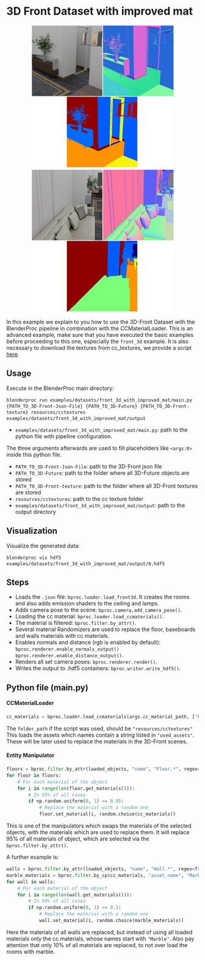 # 3D Front Dataset with improved mat 

<p align="center">
<img src="../../../images/front_3d_with_improved_mat_rendering_0.jpg" alt="Front readme image" width=375>
<img src="../../../images/front_3d_with_improved_mat_rendering_1.jpg" alt="Front readme image" width=375>
</p>

In this example we explain to you how to use the 3D-Front Dataset with the BlenderProc pipeline in combination with the CCMaterialLoader.
This is an advanced example, make sure that you have executed the basic examples before proceeding to this one, especially the `front_3d` example.
It is also necessary to download the textures from cc_textures, we provide a script [here](../../scripts/download_cc_textures.py).

## Usage

Execute in the BlenderProc main directory:

```
blenderproc run examples/datasets/front_3d_with_improved_mat/main.py {PATH_TO_3D-Front-Json-File} {PATH_TO_3D-Future} {PATH_TO_3D-Front-texture} resources/cctextures examples/datasets/front_3d_with_improved_mat/output  
```

* `examples/datasets/front_3d_with_improved_mat/main.py`: path to the python file with pipeline configuration.

The three arguments afterwards are used to fill placeholders like `<args:0>` inside this python file.
* `PATH_TO_3D-Front-Json-File`: path to the 3D-Front json file 
* `PATH_TO_3D-Future`: path to the folder where all 3D-Future objects are stored 
* `PATH_TO_3D-Front-texture`: path to the folder where all 3D-Front textures are stored 
* `resources/cctextures`: path to the cc texture folder
* `examples/datasets/front_3d_with_improved_mat/output`: path to the output directory

## Visualization

Visualize the generated data:

```
blenderproc vis hdf5 examples/datasets/front_3d_with_improved_mat/output/0.hdf5
```

## Steps

* Loads the `.json` file: `bproc.loader.load_front3d`. It creates the rooms and also adds emission shaders to the ceiling and lamps.
* Adds camera pose to the scene: `bproc.camera.add_camera_pose()`.
* Loading the cc material: `bproc.loader.load_ccmaterials()`.
* The material is filtered: `bproc.filter.by_attr()`.
* Several material Randomizers are used to replace the floor, baseboards and walls materials with cc materials.
* Enables normals and distance (rgb is enabled by default): `bproc.renderer.enable_normals_output()` `bproc.renderer.enable_distance_output()`.
* Renders all set camera poses: `bproc.renderer.render()`.
* Writes the output to .hdf5 containers: `bproc.writer.write_hdf5()`.


## Python file (main.py)

#### CCMaterialLoader

```python
cc_materials = bproc.loader.load_ccmaterials(args.cc_material_path, ["Bricks", "Wood", "Carpet", "Tile", "Marble"])
```

The `folder_path` if the script was used, should be `"resources/cctextures"`
This loads the assets which names contain a string listed in `"used_assets"`.
These will be later used to replace the materials in the 3D-Front scenes.

#### Entity Manipulator

```python
floors = bproc.filter.by_attr(loaded_objects, "name", "Floor.*", regex=True)
for floor in floors:
    # For each material of the object
    for i in range(len(floor.get_materials())):
        # In 95% of all cases
        if np.random.uniform(0, 1) <= 0.95:
            # Replace the material with a random one
            floor.set_material(i, random.choice(cc_materials))
```

This is one of the manipulators which swaps the materials of the selected objects, with the materials which are used to replace them.
It will replace 95% of all materials of object, which are selected via the `bproc.filter.by_attr()`. 

A further example is: 

```python
walls = bproc.filter.by_attr(loaded_objects, "name", "Wall.*", regex=True)
marble_materials = bproc.filter.by_cp(cc_materials, "asset_name", "Marble.*", regex=True)
for wall in walls:
    # For each material of the object
    for i in range(len(wall.get_materials())):
        # In 50% of all cases
        if np.random.uniform(0, 1) <= 0.1:
            # Replace the material with a random one
            wall.set_material(i, random.choice(marble_materials))
```

Here the materials of all walls are replaced, but instead of using all loaded materials only the cc materials, whose names start with `"Marble"`.
Also pay attention that only 10% of all materials are replaced, to not over load the rooms with marble.

